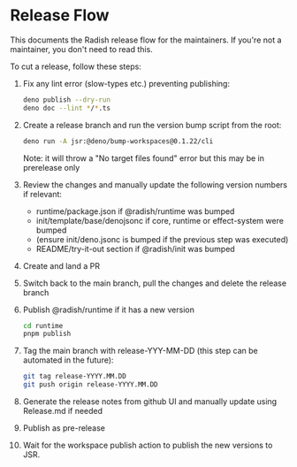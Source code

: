 # Release Flow

This documents the Radish release flow for the maintainers. If you're not a
maintainer, you don't need to read this.

To cut a release, follow these steps:

1. Fix any lint error (slow-types etc.) preventing publishing:
   ```sh
   deno publish --dry-run
   deno doc --lint */*.ts
   ```

2. Create a release branch and run the version bump script from the root:
   ```sh
   deno run -A jsr:@deno/bump-workspaces@0.1.22/cli
   ```
   Note: it will throw a "No target files found" error but this may be in
   prerelease only

3. Review the changes and manually update the following version numbers if
   relevant:
   - runtime/package.json if @radish/runtime was bumped
   - init/template/base/denojsonc if core, runtime or effect-system were bumped
   - (ensure init/deno.jsonc is bumped if the previous step was executed)
   - README/try-it-out section if @radish/init was bumped

4. Create and land a PR

5. Switch back to the main branch, pull the changes and delete the release
   branch

6. Publish @radish/runtime if it has a new version
   ```sh
   cd runtime
   pnpm publish
   ```

7. Tag the main branch with release-YYY-MM-DD (this step can be automated in the
   future):

   ```sh
   git tag release-YYYY.MM.DD
   git push origin release-YYYY.MM.DD
   ```

8. Generate the release notes from github UI and manually update using
   Release.md if needed

9. Publish as pre-release

10. Wait for the workspace publish action to publish the new versions to JSR.

